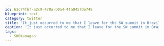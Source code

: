 ```yaml
---
id: 61c74fbf-a2c9-478a-b0a4-4fa0457de748
blueprint: text
category: twitter
title: 'It just occurred to me that I leave for the SW summit in Brazil 4 days after #SWOkanagan finishes'
caption: 'It just occurred to me that I leave for the SW summit in Brazil 4 days after <span class="hashtag hashtag_local">#<a href="http://tweettemp.darylchymko.ca/?tag=swokanagan">SWOkanagan</a> finishes'
tags:
  - SWOkanagan
---
```

